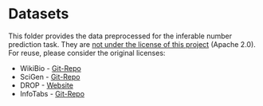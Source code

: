 # Datasets

This folder provides the data preprocessed for the inferable number prediction task. They are <ins>not under the license of this project</ins> (Apache 2.0). For reuse, please consider the original licenses:

- WikiBio - [Git-Repo](https://github.com/rlebret/wikipedia-biography-dataset)
- SciGen - [Git-Repo](https://github.com/UKPLab/SciGen/)
- DROP - [Website](https://allenai.org/data/drop)
- InfoTabs - [Git-Repo](https://github.com/infotabs/infotabs)
